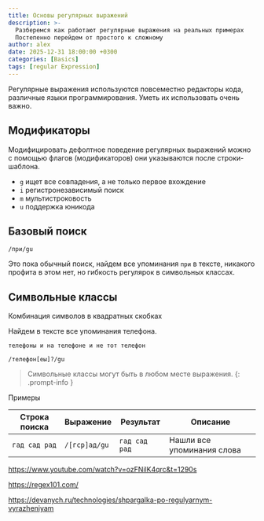```yaml
---
title: Основы регулярных выражений
description: >-
  Разберемся как работают регулярные выражения на реальных примерах
  Постепенно перейдем от простого к сложному
author: alex
date: 2025-12-31 18:00:00 +0300
categories: [Basics]
tags: [regular Expression]
---
```


Регулярные выражения используются повсеместно редакторы кода, различные языки программирования. Уметь их использовать очень важно.

## Модификаторы

Модифицировать дефолтное поведение регулярных выражений можно с помощью флагов (модификаторов) они указываются после строки-шаблона.

- `g` ищет все совпадения, а не только первое вхождение
- `i` регистронезависимый поиск
- `m` мультистроковость
- `u` поддержка юникода

## Базовый поиск

````regexp
/при/gu
````

Это пока обычный поиск, найдем все упоминания `при` в тексте, никакого профита в этом нет, но гибкость регулярок в символьных классах.

## Символьные классы
 
Комбинация символов в квадратных скобках

Найдем в тексте все упоминания телефона.

````text
телефоны и на телефоне и не тот телефон
````

````regexp
/телефон[еы]?/gu
````

> Символьные классы могут быть в любом месте выражения.
{: .prompt-info }
 
Примеры

| Строка поиска | Выражение     | Результат     | Описание                   |
|---------------|---------------|---------------|----------------------------|
| `гад сад рад` | `/[гср]ад/gu` | `гад сад рад` | Нашли все упоминания слова |

https://www.youtube.com/watch?v=ozFNilK4qrc&t=1290s

https://regex101.com/

https://devanych.ru/technologies/shpargalka-po-regulyarnym-vyrazheniyam
